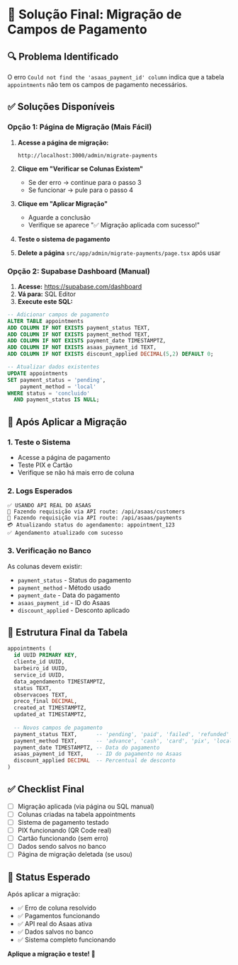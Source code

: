 # 🎯 Solução Final: Migração de Campos de Pagamento

## 🔍 Problema Identificado

O erro `Could not find the 'asaas_payment_id' column` indica que a tabela `appointments` não tem os campos de pagamento necessários.

## ✅ Soluções Disponíveis

### Opção 1: Página de Migração (Mais Fácil)

1. **Acesse a página de migração:**
   ```
   http://localhost:3000/admin/migrate-payments
   ```

2. **Clique em "Verificar se Colunas Existem"**
   - Se der erro → continue para o passo 3
   - Se funcionar → pule para o passo 4

3. **Clique em "Aplicar Migração"**
   - Aguarde a conclusão
   - Verifique se aparece "✅ Migração aplicada com sucesso!"

4. **Teste o sistema de pagamento**

5. **Delete a página** `src/app/admin/migrate-payments/page.tsx` após usar

### Opção 2: Supabase Dashboard (Manual)

1. **Acesse:** https://supabase.com/dashboard
2. **Vá para:** SQL Editor
3. **Execute este SQL:**

```sql
-- Adicionar campos de pagamento
ALTER TABLE appointments 
ADD COLUMN IF NOT EXISTS payment_status TEXT,
ADD COLUMN IF NOT EXISTS payment_method TEXT,
ADD COLUMN IF NOT EXISTS payment_date TIMESTAMPTZ,
ADD COLUMN IF NOT EXISTS asaas_payment_id TEXT,
ADD COLUMN IF NOT EXISTS discount_applied DECIMAL(5,2) DEFAULT 0;

-- Atualizar dados existentes
UPDATE appointments 
SET payment_status = 'pending', 
    payment_method = 'local'
WHERE status = 'concluido' 
  AND payment_status IS NULL;
```

## 🚀 Após Aplicar a Migração

### 1. Teste o Sistema
- Acesse a página de pagamento
- Teste PIX e Cartão
- Verifique se não há mais erro de coluna

### 2. Logs Esperados
```
✅ USANDO API REAL DO ASAAS
🔄 Fazendo requisição via API route: /api/asaas/customers
🔄 Fazendo requisição via API route: /api/asaas/payments
💳 Atualizando status do agendamento: appointment_123
✅ Agendamento atualizado com sucesso
```

### 3. Verificação no Banco
As colunas devem existir:
- `payment_status` - Status do pagamento
- `payment_method` - Método usado
- `payment_date` - Data do pagamento
- `asaas_payment_id` - ID do Asaas
- `discount_applied` - Desconto aplicado

## 🔧 Estrutura Final da Tabela

```sql
appointments (
  id UUID PRIMARY KEY,
  cliente_id UUID,
  barbeiro_id UUID,
  service_id UUID,
  data_agendamento TIMESTAMPTZ,
  status TEXT,
  observacoes TEXT,
  preco_final DECIMAL,
  created_at TIMESTAMPTZ,
  updated_at TIMESTAMPTZ,
  
  -- Novos campos de pagamento
  payment_status TEXT,      -- 'pending', 'paid', 'failed', 'refunded'
  payment_method TEXT,      -- 'advance', 'cash', 'card', 'pix', 'local'
  payment_date TIMESTAMPTZ, -- Data do pagamento
  asaas_payment_id TEXT,    -- ID do pagamento no Asaas
  discount_applied DECIMAL  -- Percentual de desconto
)
```

## ✅ Checklist Final

- [ ] Migração aplicada (via página ou SQL manual)
- [ ] Colunas criadas na tabela appointments
- [ ] Sistema de pagamento testado
- [ ] PIX funcionando (QR Code real)
- [ ] Cartão funcionando (sem erro)
- [ ] Dados sendo salvos no banco
- [ ] Página de migração deletada (se usou)

## 🎯 Status Esperado

Após aplicar a migração:
- ✅ Erro de coluna resolvido
- ✅ Pagamentos funcionando
- ✅ API real do Asaas ativa
- ✅ Dados salvos no banco
- ✅ Sistema completo funcionando

**Aplique a migração e teste! 🚀**